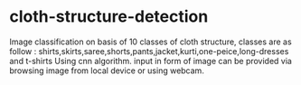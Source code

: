 # cloth-structure-detection
Image classification on basis of 10 classes of cloth structure, classes are as follow : shirts,skirts,saree,shorts,pants,jacket,kurti,one-peice,long-dresses and t-shirts
Using cnn algorithm.
input in form of image can be provided via browsing image from local device or using webcam.
